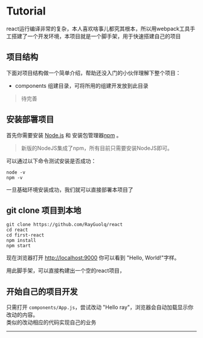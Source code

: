 # Tutorial
react运行编译非常的复杂，本人喜欢啥事儿都究其根本，所以用webpack工具手工搭建了一个开发环境，本项目就是一个脚手架，用于快速搭建自己的项目

## 项目结构
下面对项目结构做一个简单介绍，帮助还没入门的小伙伴理解下整个项目：
- components 组建目录，可将所用的组建开发放到此目录

> 待完善


## 安装部署项目

首先你需要安装 [Node.js](https://nodejs.org) 和 安装包管理器[npm](https://www.npmjs.com/) 。
> 新版的NodeJS集成了npm，所有目前只需要安装NodeJS即可。

可以通过以下命令测试安装是否成功：

```
node -v
npm -v
```

一旦基础环境安装成功，我们就可以直接部署本项目了


## git clone 项目到本地

```
git clone https://github.com/RayGuolq/react
cd react
cd first-react
npm install
npm start
```

现在浏览器打开 [http://localhost:9000](http://localhost:9000)
你可以看到 "Hello, World!"字样。

用此脚手架，可以直接构建出一个空的react项目，

## 开始自己的项目开发

只需打开 `components/App.js`，尝试改动 "Hello ray"，浏览器会自动加载显示你改动的内容。  
类似的改动相应的代码实现自己的业务

---
